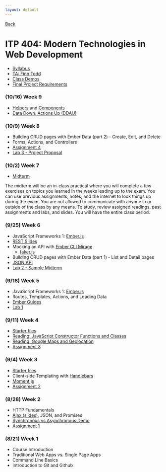 ```yaml
---
layout: default
---
```


[Back](/teaching)

# ITP 404: Modern Technologies in Web Development

* [Syllabus](https://web-app.usc.edu/soc/syllabus/20183/31835.pdf)
* [TA: Finn Todd](mailto:ftodd@usc.edu)
* [Class Demos](https://github.com/itp404-fall-2018)
* [Final Project Requirements](/teaching/2018/itp404-final-project)

### (10/16) Week 9
* [Helpers](https://guides.emberjs.com/release/templates/writing-helpers/) and [Components](https://guides.emberjs.com/release/components/defining-a-component/)
* [Data Down, Actions Up (DDAU)](https://embermap.com/topics/component-side-effects/data-down-actions-up)

### (10/9) Week 8

* Building CRUD pages with Ember Data (part 2) - Create, Edit, and Delete
* Forms, Actions, and Controllers
* [Assignment 4](/teaching/2018/assignments/gmail-part-1)
* [Lab 3 - Project Proposal](/teaching/2018/labs/itp404-project-proposal)

### (10/2) Week 7

* [Midterm](/teaching/2018/midterm)

The midterm will be an in-class practical where you will complete a few exercises on topics you learned in the weeks leading up to the exam. You can use previous assignments, notes, and the internet to look things up during the exam. You are not allowed to communicate with anyone in or outside of the class by any means. To study, review assigned readings, past assignments and labs, and slides. You will have the entire class period.

### (9/25) Week 6

* JavaScript Frameworks 1: [Ember.js](https://www.emberjs.com/)
* [REST Slides](https://docs.google.com/presentation/d/1joQ6IWtTn39v3-mSCE4wOopkBkZ3an_SMtSzVR3NsdQ/edit#slide=id.g264aebee65_0_70)
* Mocking an API with [Ember CLI Mirage](https://www.ember-cli-mirage.com/)
  * [faker.js](https://github.com/marak/Faker.js/)
* Building CRUD pages with Ember Data (part 1) - List and Detail pages
* [JSON:API](http://jsonapi.org/)
* [Lab 2 - Sample Midterm](/teaching/2018/labs/sample-midterm)

### (9/18) Week 5

* JavaScript Frameworks 1: [Ember.js](https://www.emberjs.com/)
* Routes, Templates, Actions, and Loading Data
* [Ember Guides](https://guides.emberjs.com/release/)
* [Lab 1](/teaching/2018/assignments/ember-and-reddit)

### (9/11) Week 4

* [Starter files](https://github.com/itp404-fall-2018/week-4-classes-and-google-maps/raw/master/starter.zip)
* [Reading: JavaScript Constructor Functions and Classes](/tutorials/javascript-constructor-functions-and-classes)
* [Reading: Google Maps and Geolocation](/tutorials/google-maps-javascript-api)
* [Assignment 3](/teaching/2018/assignments/locate-me)

### (9/4) Week 3

* [Starter files](https://github.com/itp404-fall-2018/week-3-handlebars/raw/master/starter.zip)
* Client-side Templating with [Handlebars](https://handlebarsjs.com/)
* [Moment.js](https://momentjs.com/)
* [Assignment 2](/teaching/2018/assignments/client-side-templating)

### (8/28) Week 2

* HTTP Fundamentals
* [Ajax (slides)](https://docs.google.com/presentation/d/1r-3XtJXG_Y9_grUYhEidIaCz0SOYWcAKugGrGrrc8Lo/edit?usp=sharing), JSON, and Promises
* [Synchronous vs Asynchronous Demo](http://jsbin.com/wuvacecaxu/edit?js)
* [Assignment 1](/teaching/2018/assignments/ajax)

### (8/21) Week 1

* Course Introduction
* Traditional Web Apps vs. Single Page Apps
* Command Line Basics
* Introduction to Git and Github
